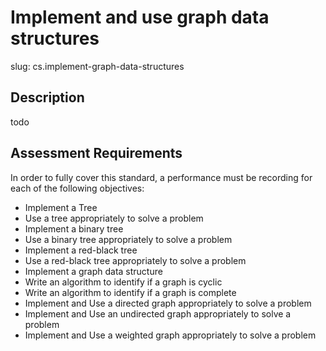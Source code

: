 
# Implement and use graph data structures

slug: cs.implement-graph-data-structures

## Description
todo

## Assessment Requirements
In order to fully cover this standard, a performance must be recording for each of the following objectives:

- Implement a Tree
- Use a tree appropriately to solve a problem
- Implement a binary tree
- Use a binary tree appropriately to solve a problem
- Implement a red-black tree
- Use a red-black tree appropriately to solve a problem
- Implement a graph data structure
- Write an algorithm to identify if a graph is cyclic
- Write an algorithm to identify if a graph is complete
- Implement and Use a directed graph appropriately to solve a problem
- Implement and Use an undirected graph appropriately to solve a problem
- Implement and Use a weighted graph appropriately to solve a problem
